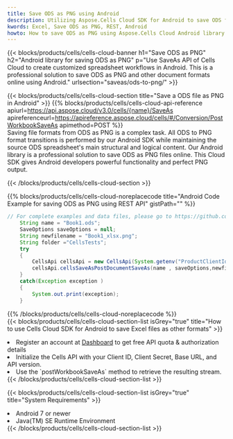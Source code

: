 ```yaml
---
title: Save ODS as PNG using Android 
description: Utilizing Aspose.Cells Cloud SDK for Android to save ODS format file as PNG format file. 
kwords: Excel, Save ODS as PNG, REST, Android
howto: How to save ODS as PNG using Aspose.Cells Cloud Android library.
---
```



{{< blocks/products/cells/cells-cloud-banner h1="Save ODS as PNG" h2="Android library for saving ODS as PNG" p="Use SaveAs API of Cells Cloud to create customized spreadsheet workflows in Android. This is a professional solution to save ODS as PNG and other document formats online using Android." urlsection="saveas/ods-to-png/" >}}

{{< blocks/products/cells/cells-cloud-section  title="Save a ODS file as PNG in Android" >}}
{{% blocks/products/cells/cells-cloud-api-reference  apiurl=https://api.aspose.cloud/v3.0/cells/{name}/SaveAs  apireferenceurl=https://apireference.aspose.cloud/cells/#/Conversion/PostWorkbookSaveAs  apimethod=POST %}}
<br/>
Saving file formats from ODS as PNG is a complex task. All ODS to PNG format transitions is performed by our Android SDK while maintaining the source ODS spreadsheet's main structural and logical content. Our Android library is a professional solution to save ODS as PNG files online. This Cloud SDK gives Android developers powerful functionality and perfect PNG output.

{{< /blocks/products/cells/cells-cloud-section >}}

{{% blocks/products/cells/cells-cloud-noreplacecode title="Android Code Example for saving ODS as PNG using REST API" gistPath="" %}}
  
```java
// For complete examples and data files, please go to https://github.com/aspose-cells-cloud/aspose-cells-cloud-android/
    String name = "Book1.ods";
    SaveOptions saveOptions = null;
    String newfilename = "Book1_xlsx.png";
    String folder ="CellsTests";
    try
    {
        CellsApi cellsApi = new CellsApi(System.getenv("ProductClientId"), System.getenv("ProductClientSecret"));
        cellsApi.cellsSaveAsPostDocumentSaveAs(name , saveOptions,newfilename,false,false,folder,null,null,null,true);                       
    }
    catch(Exception exception )
    {
        System.out.print(exception);
    }
```
  
{{% /blocks/products/cells/cells-cloud-noreplacecode  %}}
<br/>
{{< blocks/products/cells/cells-cloud-section-list isGrey="true"  title="How to use Cells Cloud SDK for Android to save Excel files as other formats" >}}
<li>Register an account at <a href="https://dashboard.aspose.cloud/">Dashboard</a> to get free API quota & authorization details</li>
<li>Initialize the Cells API with your Client ID, Client Secret, Base URL, and API version.</li>
<li>Use the `postWorkbookSaveAs` method to retrieve the resulting stream.</li>
{{< /blocks/products/cells/cells-cloud-section-list >}}

{{< blocks/products/cells/cells-cloud-section-list isGrey="true"  title="System Requirements" >}}
<li>Android 7 or newer</li>
<li>Java(TM) SE Runtime Environment</li>
{{< /blocks/products/cells/cells-cloud-section-list >}}
